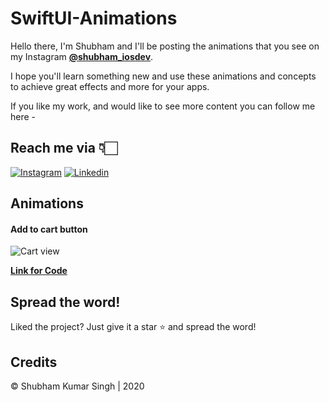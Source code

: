 # SwiftUI-Animations

Hello there, I'm Shubham and I'll be posting the animations that you see on my Instagram 
    [**@shubham_iosdev**](https://www.instagram.com/shubham_iosdev/).
    
I hope you'll learn something new and use these animations and concepts to achieve great effects and more for your apps.

If you like my work, and would like to see more content you can follow me here - 


## Reach me via 👇🏻

[![Instagram](https://raw.githubusercontent.com/Shubham0812/Test-Angular/master/docs/insta.png)](https://www.instagram.com/shubham_iosdev/) [![Linkedin](https://raw.githubusercontent.com/Shubham0812/Test-Angular/master/docs/linkedin.png)](https://www.linkedin.com/in/shubham0812/)


## Animations

#### Add to cart button

![Cart view](https://raw.githubusercontent.com/Shubham0812/SwiftUI-Animations/master/SwiftUI-Animations/GIFs/cart.gif?token=AEX3IM6G5W5E5SXZNCXDOAK7FQLG2)

[**Link for Code**](https://github.com/Shubham0812/SwiftUI-Animations/tree/master/SwiftUI-Animations/Cart)

## Spread the word!
Liked the project? Just give it a star ⭐️ and spread the word!

## Credits
© Shubham Kumar Singh | 2020
